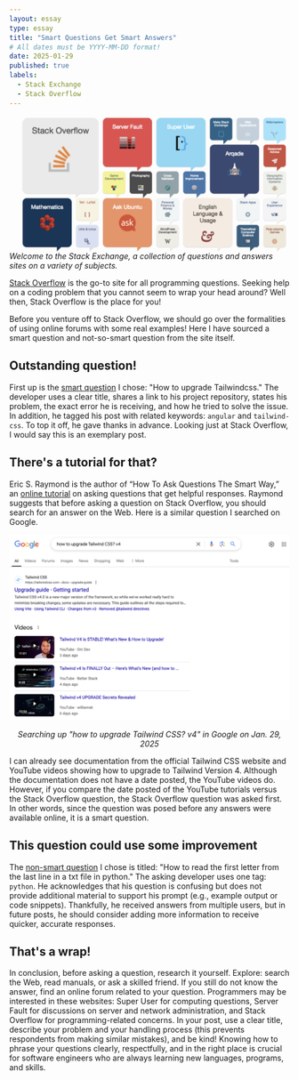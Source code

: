 ```yaml
---
layout: essay
type: essay
title: "Smart Questions Get Smart Answers"
# All dates must be YYYY-MM-DD format!
date: 2025-01-29
published: true
labels:
  - Stack Exchange
  - Stack Overflow
---
```


<div>
    <img width="600px" src="../img/stack_exchange.png" class="img-thumbnail" style="float: left;" alt="Logos of some of the Stack Exchange sites" >
</div>

*Welcome to the Stack Exchange, a collection of questions and answers sites on a variety of subjects.*

[Stack Overflow](https://stackoverflow.com/) is the go-to site for all programming questions. Seeking help on a coding problem that you cannot seem to wrap your head around? Well then, Stack Overflow is the place for you!

Before you venture off to Stack Overflow, we should go over the formalities of using online forums with some real examples! Here I have sourced a smart question and not-so-smart question from the site itself. 

## Outstanding question!

First up is the [smart question](https://stackoverflow.com/questions/79380519/how-to-upgrade-tailwindcss) I chose: "How to upgrade Tailwindcss." The developer uses a clear title, shares a link to his project repository, states his problem, the exact error he is receiving, and how he tried to solve the issue. In addition, he tagged his post with related keywords: ```angular``` and ```tailwind-css```. To top it off, he gave thanks in advance. Looking just at Stack Overflow, I would say this is an exemplary post. 

## There's a tutorial for that? 

Eric S. Raymond is the author of “How To Ask Questions The Smart Way,” an [online tutorial](http://www.catb.org/esr/faqs/smart-questions.html) on asking questions that get helpful responses. Raymond suggests that before asking a question on Stack Overflow, you should search for an answer on the Web. Here is a similar question I searched on Google. 

<div class="text-center p-4">
  <img width="700px" src="../img/googlesearch.png" class="img-thumbnail" alt='Searching up "how to upgrade Tailwind CSS? v4" in Google'>
</div>
<p style="text-align:center; font-style:italic;">
  Searching up "how to upgrade Tailwind CSS? v4" in Google on Jan. 29, 2025
</p>

I can already see documentation from the official Tailwind CSS website and YouTube videos showing how to upgrade to Tailwind Version 4. Although the documentation does not have a date posted, the YouTube videos do. However, if you compare the date posted of the YouTube tutorials versus the Stack Overflow question, the Stack Overflow question was asked first. In other words, since the question was posed before any answers were available online, it is a smart question. 

## This question could use some improvement

The [non-smart question](https://stackoverflow.com/questions/68627208/how-to-read-the-first-letter-from-the-last-line-in-a-txt-file-in-python) I chose is titled: "How to read the first letter from the last line in a txt file in python." The asking developer uses one tag: ```python```. He acknowledges that his question is confusing but does not provide additional material to support his prompt (e.g., example output or code snippets). Thankfully, he received answers from multiple users, but in future posts, he should consider adding more information to receive quicker, accurate responses. 

## That's a wrap!
In conclusion, before asking a question, research it yourself. Explore: search the Web, read manuals, or ask a skilled friend. If you still do not know the answer, find an online forum related to your question. Programmers may be interested in these websites: Super User for computing questions, Server Fault for discussions on server and network administration, and Stack Overflow for programming-related concerns. In your post, use a clear title, describe your problem and your handling process (this prevents respondents from making similar mistakes), and be kind! Knowing how to phrase your questions clearly, respectfully, and in the right place is crucial for software engineers who are always learning new languages, programs, and skills.
